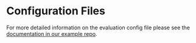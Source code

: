 # Configuration Files

For more detailed information on the evaluation config file please see the 
[documentation in our example repo](https://github.com/twosixlabs/armory-example/tree/master/examples).